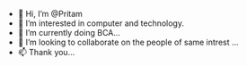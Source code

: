 - 👋 Hi, I’m @Pritam
- 👀 I’m interested in computer and technology. 
- 🌱 I’m currently doing BCA...
- 💞️ I’m looking to collaborate on the people of same intrest ...
- 📫 Thank you...

<!---
Pritam077/Pritam077 is a ✨ special ✨ repository because its `README.md` (this file) appears on your GitHub profile.
You can click the Preview link to take a look at your changes.
--->
